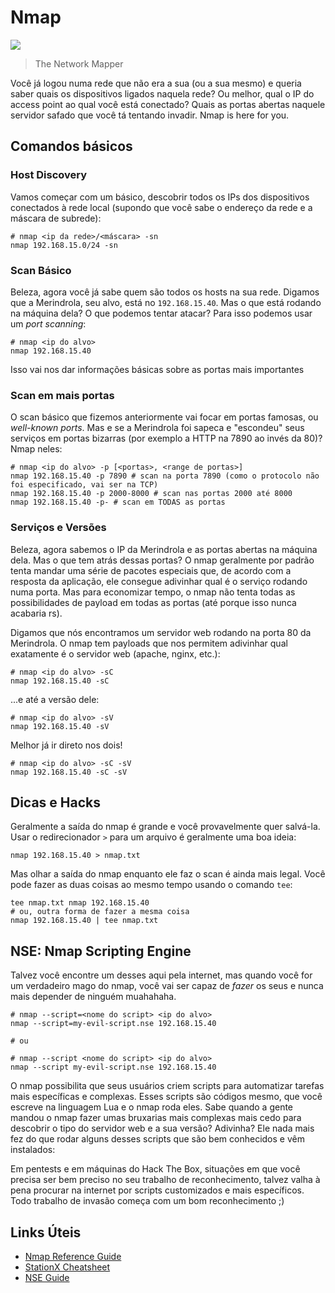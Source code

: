 # Nmap

![](https://i.imgur.com/VmXeG64.png)

> The Network Mapper

Você já logou numa rede que não era a sua \(ou a sua mesmo\) e queria saber quais os dispositivos ligados naquela rede? Ou melhor, qual o IP do access point ao qual você está conectado? Quais as portas abertas naquele servidor safado que você tá tentando invadir. Nmap is here for you.

## Comandos básicos

### Host Discovery

Vamos começar com um básico, descobrir todos os IPs dos dispositivos conectados à rede local \(supondo que você sabe o endereço da rede e a máscara de subrede\):

```text
# nmap <ip da rede>/<máscara> -sn
nmap 192.168.15.0/24 -sn
```

### Scan Básico

Beleza, agora você já sabe quem são todos os hosts na sua rede. Digamos que a Merindrola, seu alvo, está no `192.168.15.40`. Mas o que está rodando na máquina dela? O que podemos tentar atacar? Para isso podemos usar um _port scanning_:

```text
# nmap <ip do alvo>
nmap 192.168.15.40
```

Isso vai nos dar informações básicas sobre as portas mais importantes

### Scan em mais portas

O scan básico que fizemos anteriormente vai focar em portas famosas, ou _well-known ports_. Mas e se a Merindrola foi sapeca e "escondeu" seus serviços em portas bizarras \(por exemplo a HTTP na 7890 ao invés da 80\)? Nmap neles:

```text
# nmap <ip do alvo> -p [<portas>, <range de portas>]
nmap 192.168.15.40 -p 7890 # scan na porta 7890 (como o protocolo não foi especificado, vai ser na TCP)
nmap 192.168.15.40 -p 2000-8000 # scan nas portas 2000 até 8000
nmap 192.168.15.40 -p- # scan em TODAS as portas
```

### Serviços e Versões

Beleza, agora sabemos o IP da Merindrola e as portas abertas na máquina dela. Mas o que tem atrás dessas portas? O nmap geralmente por padrão tenta mandar uma série de pacotes especiais que, de acordo com a resposta da aplicação, ele consegue adivinhar qual é o serviço rodando numa porta. Mas para economizar tempo, o nmap não tenta todas as possibilidades de payload em todas as portas \(até porque isso nunca acabaria rs\).

Digamos que nós encontramos um servidor web rodando na porta 80 da Merindrola. O nmap tem payloads que nos permitem adivinhar qual exatamente é o servidor web \(apache, nginx, etc.\):

```text
# nmap <ip do alvo> -sC
nmap 192.168.15.40 -sC
```

...e até a versão dele:

```text
# nmap <ip do alvo> -sV
nmap 192.168.15.40 -sV
```

Melhor já ir direto nos dois!

```text
# nmap <ip do alvo> -sC -sV
nmap 192.168.15.40 -sC -sV
```

## Dicas e Hacks

Geralmente a saída do nmap é grande e você provavelmente quer salvá-la. Usar o redirecionador `>` para um arquivo é geralmente uma boa ideia:

```text
nmap 192.168.15.40 > nmap.txt
```

Mas olhar a saída do nmap enquanto ele faz o scan é ainda mais legal. Você pode fazer as duas coisas ao mesmo tempo usando o comando `tee`:

```text
tee nmap.txt nmap 192.168.15.40
# ou, outra forma de fazer a mesma coisa
nmap 192.168.15.40 | tee nmap.txt
```

## NSE: Nmap Scripting Engine

Talvez você encontre um desses aqui pela internet, mas quando você for um verdadeiro mago do nmap, você vai ser capaz de _fazer_ os seus e nunca mais depender de ninguém muahahaha.

```text
# nmap --script=<nome do script> <ip do alvo>
nmap --script=my-evil-script.nse 192.168.15.40

# ou

# nmap --script <nome do script> <ip do alvo>
nmap --script my-evil-script.nse 192.168.15.40
```

O nmap possibilita que seus usuários criem scripts para automatizar tarefas mais específicas e complexas. Esses scripts são códigos mesmo, que você escreve na linguagem Lua e o nmap roda eles. Sabe quando a gente mandou o nmap fazer umas bruxarias mais complexas mais cedo para descobrir o tipo do servidor web e a sua versão? Adivinha? Ele nada mais fez do que rodar alguns desses scripts que são bem conhecidos e vêm instalados:

Em pentests e em máquinas do Hack The Box, situações em que você precisa ser bem preciso no seu trabalho de reconhecimento, talvez valha à pena procurar na internet por scripts customizados e mais específicos. Todo trabalho de invasão começa com um bom reconhecimento ;\)

## Links Úteis

* [Nmap Reference Guide](https://nmap.org/book/man.html)
* [StationX Cheatsheet](https://www.stationx.net/nmap-cheat-sheet/)
* [NSE Guide](https://nmap.org/book/man-nse.html)

